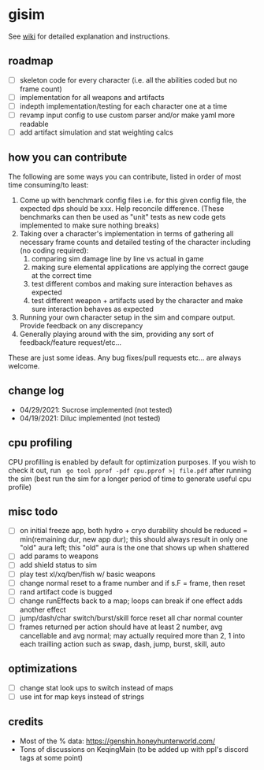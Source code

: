 # gisim

See [wiki](https://github.com/srliao/gisim/wiki) for detailed explanation and instructions.

## roadmap

- [ ] skeleton code for every character (i.e. all the abilities coded but no frame count)
- [ ] implementation for all weapons and artifacts
- [ ] indepth implementation/testing for each character one at a time
- [ ] revamp input config to use custom parser and/or make yaml more readable
- [ ] add artifact simulation and stat weighting calcs

## how you can contribute

The following are some ways you can contribute, listed in order of most time consuming/to least:

1. Come up with benchmark config files i.e. for this given config file, the expected dps should be xxx. Help reconcile difference. (These benchmarks can then be used as "unit" tests as new code gets implemented to make sure nothing breaks)
2. Taking over a character's implementation in terms of gathering all necessary frame counts and detailed testing of the character including (no coding required):
   1. comparing sim damage line by line vs actual in game
   2. making sure elemental applications are applying the correct gauge at the correct time
   3. test different combos and making sure interaction behaves as expected
   4. test different weapon + artifacts used by the character and make sure interaction behaves as expected
3. Running your own character setup in the sim and compare output. Provide feedback on any discrepancy
4. Generally playing around with the sim, providing any sort of feedback/feature request/etc... 

These are just some ideas. Any bug fixes/pull requests etc... are always welcome.

## change log

- 04/29/2021: Sucrose implemented (not tested)
- 04/19/2021: Diluc implemented (not tested)

## cpu profiling

CPU profilling is enabled by default for optimization purposes. If you wish to check it out, run ` go tool pprof -pdf cpu.pprof >| file.pdf` after running the sim (best run the sim for a longer period of time to generate useful cpu profile)


## misc todo

- [ ] on initial freeze app, both hydro + cryo durability should be reduced = min(remaining dur, new app dur); this should always result in only one "old" aura left; this "old" aura is the one that shows up when shattered
- [ ] add params to weapons
- [ ] add shield status to sim
- [ ] play test xl/xq/ben/fish w/ basic weapons
- [ ] change normal reset to a frame number and if s.F = frame, then reset
- [ ] rand artifact code is bugged
- [ ] change runEffects back to a map; loops can break if one effect adds another effect
- [ ] jump/dash/char switch/burst/skill force reset all char normal counter
- [ ] frames returned per action should have at least 2 number, avg cancellable and avg normal; may actually required more than 2, 1 into each trailling action such as swap, dash, jump, burst, skill, auto

## optimizations

- [ ] change stat look ups to switch instead of maps
- [ ] use int for map keys instead of strings

## credits

- Most of the % data: https://genshin.honeyhunterworld.com/
- Tons of discussions on KeqingMain (to be added up with ppl's discord tags at some point)
